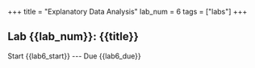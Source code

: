 +++
title = "Explanatory Data Analysis"
lab_num = 6
tags = ["labs"]
+++

## Lab {{lab_num}}: {{title}}

Start {{lab6_start}} ---
Due {{lab6_due}}
